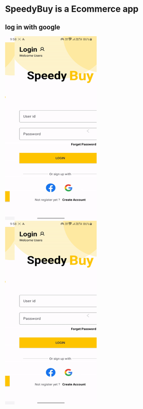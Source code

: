 # SpeedyBuy is a Ecommerce app

log in with google
------
<img src="preview.gif" width="300" height="600" alt="SpeedyBuy Animation">                 <img src="preview.gif" width="300" height="600" alt="SpeedyBuy Animation">
